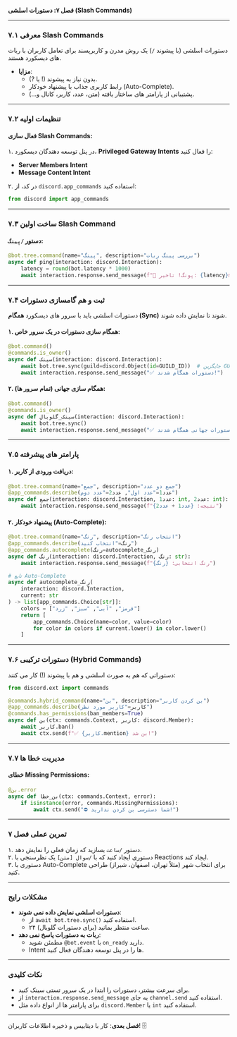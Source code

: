 **فصل ۷: دستورات اسلشی (Slash Commands)**

---

### **۷.۱ معرفی Slash Commands**  
دستورات اسلشی (با پیشوند `/`) یک روش مدرن و کاربرپسند برای تعامل کاربران با ربات های دیسکورد هستند.  
- **مزایا**:  
  - بدون نیاز به پیشوند (! یا ?).  
  - رابط کاربری جذاب با پیشنهاد خودکار (Auto-Complete).  
  - پشتیبانی از پارامتر های ساختار یافته (متن، عدد، کاربر، کانال و...).  

---

### **۷.۲ تنظیمات اولیه**  
#### **فعال سازی Slash Commands**:  
۱. در پنل توسعه دهندگان دیسکورد، **Privileged Gateway Intents** را فعال کنید:  
   - **Server Members Intent**  
   - **Message Content Intent**  

۲. در کد، از `discord.app_commands` استفاده کنید:  
```python
from discord import app_commands
```

---

### **۷.۳ ساخت اولین Slash Command**  
#### **دستور `/پینگ`**:  

```python
@bot.tree.command(name="پینگ", description="بررسی پینگ ربات")
async def ping(interaction: discord.Interaction):
    latency = round(bot.latency * 1000)
    await interaction.response.send_message(f"🏓 پونگ! تاخیر: {latency}ms")
```

---

### **۷.۴ ثبت و هم گامسازی دستورات**  
دستورات اسلشی باید با سرور های دیسکورد **همگام (Sync)** شوند تا نمایش داده شوند.  

#### **۱. همگام سازی دستورات در یک سرور خاص**:  

```python
@bot.command()
@commands.is_owner()
async def سینک(interaction: discord.Interaction):
    await bot.tree.sync(guild=discord.Object(id=GUILD_ID))  # جایگزین GUILD_ID با آیدی سرور
    await interaction.response.send_message("✅ دستورات همگام شدند!")
```

#### **۲. همگام سازی جهانی (تمام سرور ها)**:  

```python
@bot.command()
@commands.is_owner()
async def سینک_گلوبال(interaction: discord.Interaction):
    await bot.tree.sync()
    await interaction.response.send_message("✅ دستورات جهانی همگام شدند!")
```

---

### **۷.۵ پارامتر های پیشرفته**  
#### **۱. دریافت ورودی از کاربر**: 

```python
@bot.tree.command(name="جمع", description="جمع دو عدد")
@app_commands.describe(عدد1="عدد اول", عدد2="عدد دوم")
async def جمع(interaction: discord.Interaction, عدد1: int, عدد2: int):
    await interaction.response.send_message(f"نتیجه: {عدد1 + عدد2}")
```

#### **۲. پیشنهاد خودکار (Auto-Complete)**:  

```python
@bot.tree.command(name="رنگ", description="انتخاب رنگ")
@app_commands.describe(رنگ="انتخاب کنید")
@app_commands.autocomplete(رنگ=autocomplete_رنگ)
async def رنگ(interaction: discord.Interaction, رنگ: str):
    await interaction.response.send_message(f"رنگ انتخابی: {رنگ}")

# تابع Auto-Complete
async def autocomplete_رنگ(
    interaction: discord.Interaction,
    current: str
) -> list[app_commands.Choice[str]]:
    colors = ["قرمز", "آبی", "سبز", "زرد"]
    return [
        app_commands.Choice(name=color, value=color)
        for color in colors if current.lower() in color.lower()
    ]
```

---

### **۷.۶ دستورات ترکیبی (Hybrid Commands)**  
دستوراتی که هم به صورت اسلشی و هم با پیشوند (!) کار می کنند:  

```python
from discord.ext import commands

@commands.hybrid_command(name="بن", description="بن کردن کاربر")
@app_commands.describe(کاربر="کاربر مورد نظر")
@commands.has_permissions(ban_members=True)
async def بن(ctx: commands.Context, کاربر: discord.Member):
    await کاربر.ban()
    await ctx.send(f"✅ {کاربر.mention} بن شد!")
```

---

### **۷.۷ مدیریت خطا ها**  
#### **خطای Missing Permissions**:  
```python
@بن.error
async def بن_خطا(ctx: commands.Context, error):
    if isinstance(error, commands.MissingPermissions):
        await ctx.send("⛔ شما دسترسی بن کردن ندارید!")
```

---

### **تمرین عملی فصل ۷**  
۱. دستور `/ساعت` بسازید که زمان فعلی را نمایش دهد.  
۲. دستوری ایجاد کنید که با `/سوال [متن]` یک نظرسنجی با Reactions ایجاد کند.  
۳. دستوری با Auto-Complete برای انتخاب شهر (مثلاً تهران، اصفهان، شیراز) طراحی کنید.  

---

### **مشکلات رایج**  
- **دستورات اسلشی نمایش داده نمی شوند**:  
  - از `await bot.tree.sync()` استفاده کنید.  
  - ۲۴ ساعت منتظر بمانید (برای دستورات گلوبال).  
- **ربات به دستورات پاسخ نمی دهد**:  
  - مطمئن شوید `@bot.event` با `on_ready` دارید.  
  - Intent ها را در پنل توسعه دهندگان فعال کنید.  

---

### **نکات کلیدی**  
- برای سرعت بیشتر، دستورات را ابتدا در یک سرور تستی سینک کنید.  
- از `interaction.response.send_message` به جای `channel.send` استفاده کنید.  
- برای پارامتر ها از انواع داده مثل `discord.Member` یا `int` استفاده کنید.  

---

**فصل بعدی**: کار با دیتابیس و ذخیره اطلاعات کاربران! 🗄️